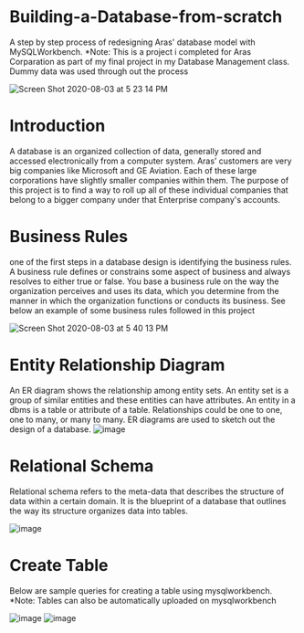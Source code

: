 # Building-a-Database-from-scratch
A step by step process of redesigning Aras' database model with MySQLWorkbench.
*Note: This is a project i completed for Aras Corparation as part of my final project in my Database Management class. Dummy data was used through out the process

![Screen Shot 2020-08-03 at 5 23 14 PM](https://user-images.githubusercontent.com/47016027/89228750-2fba8480-d5ae-11ea-80c8-2b29ccf1b47c.png)
# Introduction
A database is an organized collection of data, generally stored and accessed electronically from a computer system. 
Aras’ customers are very big companies like Microsoft and GE Aviation. Each of these large corporations have slightly smaller companies within them. The purpose of this project is to find a way to roll up all of these individual companies that belong to a bigger company under that Enterprise company's accounts.
# Business Rules
one of the first steps in a database design is identifying the business rules. A business rule defines or constrains some aspect of business and always resolves to either true or false. You base a business rule on the way the organization perceives and uses its data, which you determine from the manner in which the organization functions or conducts its business. See below an example of some business rules followed in this project

![Screen Shot 2020-08-03 at 5 40 13 PM](https://user-images.githubusercontent.com/47016027/89230039-993b9280-d5b0-11ea-9d00-e6e657530028.png)
# Entity Relationship Diagram
An ER diagram shows the relationship among entity sets. An entity set is a group of similar entities and these entities can have attributes. An entity in a dbms is a table or attribute of a table. Relationships could be one to one, one to many, or many to many. ER diagrams are used to sketch out the design of a database.
![image](https://user-images.githubusercontent.com/47016027/89231235-e882c280-d5b2-11ea-85c4-239b21dfc57a.png)
#  Relational Schema
Relational schema refers to the meta-data that describes the structure of data within a certain domain. It is the blueprint of a database that outlines the way its structure organizes data into tables.

![image](https://user-images.githubusercontent.com/47016027/89231390-3c8da700-d5b3-11ea-988f-41c7a9be6272.png)
# Create Table
Below are sample queries for creating a table using mysqlworkbench. *Note: Tables can also be automatically uploaded on mysqlworkbench

![image](https://user-images.githubusercontent.com/47016027/89231857-33e9a080-d5b4-11ea-88aa-02e92e0302dc.png)
![image](https://user-images.githubusercontent.com/47016027/89231893-4663da00-d5b4-11ea-923b-b62fbd0daaa9.png)

